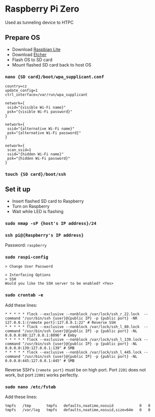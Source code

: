 # Raspberry Pi Zero

Used as tunneling device to HTPC



## Prepare OS

* Download [Raspbian Lite](https://www.raspberrypi.org/downloads/raspbian/)
* Download [Etcher](https://etcher.io/)
* Flash OS to SD card
* Mount flashed SD card back to host OS


### `nano {SD card}/boot/wpa_supplicant.conf`

```
country=cz
update_config=1
ctrl_interface=/var/run/wpa_supplicant

network={
 ssid="{visible Wi-Fi name}"
 psk="{visible Wi-Fi password}"
}

network={
 ssid="{alternative Wi-Fi name}"
 psk="{alternative Wi-Fi password}"
}

network={
 scan_ssid=1
 ssid="{hidden Wi-Fi name}"
 psk="{hidden Wi-Fi password}"
}
```


### `touch {SD card}/boot/ssh`



## Set it up

* Insert flashed SD card to Raspberry
* Turn on Raspberry
* Wait while LED is flashing


### `sudo nmap -sP {host's IP address}/24`


### `ssh pi@{Raspberry's IP address}`

Password: `raspberry`


### `sudo raspi-config`

```
> Change User Password
```

```
> Interfacing Options
> SSH
Would you like the SSH server to be enabled? <Yes>
```


### `sudo crontab -e`

Add these lines:

```
* * * * * flock --exclusive --nonblock /var/lock/ssh_r_22.lock  --command "/usr/bin/ssh {user}@{public IP} -p {public port} -NR 127.0.0.1:{remote port}:127.0.0.1:22" # Reverse SSH
* * * * * flock --exclusive --nonblock /var/lock/ssh_l_80.lock  --command "/usr/bin/ssh {user}@{public IP} -p {public port} -NL 0.0.0.0:80:127.0.0.1:8096" # Emby
* * * * * flock --exclusive --nonblock /var/lock/ssh_l_139.lock --command "/usr/bin/ssh {user}@{public IP} -p {public port} -NL 0.0.0.0:139:127.0.0.1:139" # SMB
* * * * * flock --exclusive --nonblock /var/lock/ssh_l_445.lock --command "/usr/bin/ssh {user}@{public IP} -p {public port} -NL 0.0.0.0:445:127.0.0.1:445" # SMB
```

Reverse SSH's `{remote port}` must be on high port.
Port `2201` does not work, but port `22001` works perfectly.


### `sudo nano /etc/fstab`

Add these lines:

```
tmpfs   /tmp       tmpfs   defaults,noatime,nosuid            0   0
tmpfs   /var/log   tmpfs   defaults,noatime,nosuid,size=64m   0   0
```
